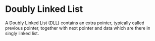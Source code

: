 # Doubly Linked List

A Doubly Linked List (DLL) contains an extra pointer, typically called previous pointer, together with next pointer and data which are there in singly linked list.
